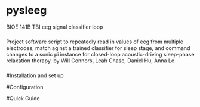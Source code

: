 # pysleeg
BIOE 141B TBI eeg signal classifier loop

###
Project software script to repeatedly read in values of eeg from multiple electrodes, match aginst a trained classifier for sleep stage, and command changes to a sonic pi instance for closed-loop acoustic-driving sleep-phase relaxation therapy.
by Will Connors, Leah Chase, Daniel Hu, Anna Le
###




#Installation and set up



#Configuration


#Quick Guide

